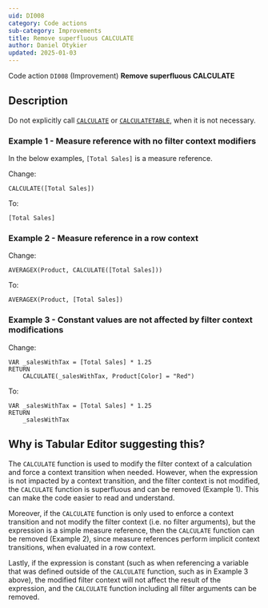 ```yaml
---
uid: DI008
category: Code actions
sub-category: Improvements
title: Remove superfluous CALCULATE
author: Daniel Otykier
updated: 2025-01-03
---
```


Code action `DI008` (Improvement) **Remove superfluous CALCULATE**

## Description

Do not explicitly call [`CALCULATE`](https://dax.guide/CALCULATE) or [`CALCULATETABLE`](https://dax.guide/CALCULATETABLE), when it is not necessary.

### Example 1 - Measure reference with no filter context modifiers

In the below examples, `[Total Sales]` is a measure reference.

Change:

```dax
CALCULATE([Total Sales])
```

To:

```dax
[Total Sales]
```

### Example 2 - Measure reference in a row context

Change:

```dax
AVERAGEX(Product, CALCULATE([Total Sales]))
```

To:

```dax
AVERAGEX(Product, [Total Sales])
```

### Example 3 - Constant values are not affected by filter context modifications

Change:

```dax
VAR _salesWithTax = [Total Sales] * 1.25
RETURN
    CALCULATE(_salesWithTax, Product[Color] = "Red")
```

To:

```dax
VAR _salesWithTax = [Total Sales] * 1.25
RETURN
    _salesWithTax
```

## Why is Tabular Editor suggesting this?

The `CALCULATE` function is used to modify the filter context of a calculation and force a context transition when needed. However, when the expression is not impacted by a context transition, and the filter context is not modified, the `CALCULATE` function is superfluous and can be removed (Example 1). This can make the code easier to read and understand.

Moreover, if the `CALCULATE` function is only used to enforce a context transition and not modify the filter context (i.e. no filter arguments), but the expression is a simple measure reference, then the `CALCULATE` function can be removed (Example 2), since measure references perform implicit context transitions, when evaluated in a row context.

Lastly, if the expression is constant (such as when referencing a variable that was defined outside of the `CALCULATE` function, such as in Example 3 above), the modified filter context will not affect the result of the expression, and the `CALCULATE` function including all filter arguments can be removed.